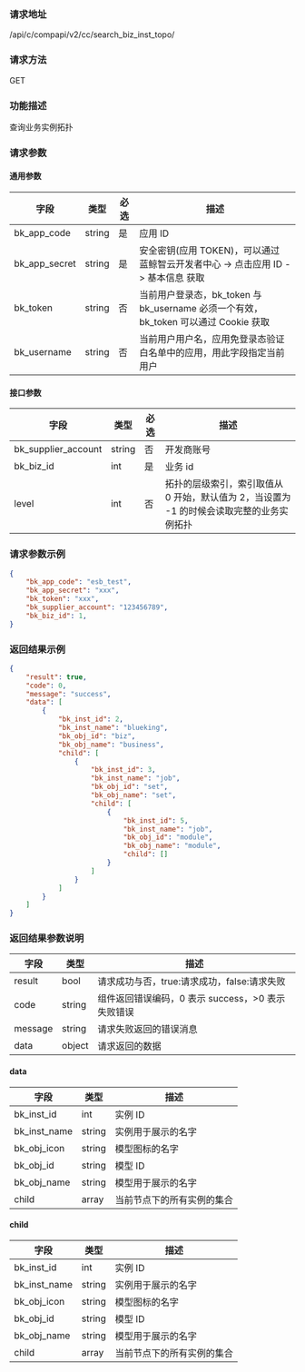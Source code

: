 ### 请求地址

/api/c/compapi/v2/cc/search_biz_inst_topo/

### 请求方法

GET

### 功能描述

查询业务实例拓扑

### 请求参数

#### 通用参数

| 字段 | 类型 | 必选 | 描述 |
|-----------|------------|--------|------------|
| bk_app_code | string | 是 | 应用 ID |
| bk_app_secret| string | 是 | 安全密钥(应用 TOKEN)，可以通过 蓝鲸智云开发者中心 -&gt; 点击应用 ID -&gt; 基本信息 获取 |
| bk_token | string | 否 | 当前用户登录态，bk_token 与 bk_username 必须一个有效，bk_token 可以通过 Cookie 获取 |
| bk_username | string | 否 | 当前用户用户名，应用免登录态验证白名单中的应用，用此字段指定当前用户 |

#### 接口参数

| 字段 | 类型 | 必选 | 描述 |
|-----------|------------|--------|------------|
| bk_supplier_account | string | 否 | 开发商账号 |
| bk_biz_id | int | 是 | 业务 id |
| level | int | 否 | 拓扑的层级索引，索引取值从 0 开始，默认值为 2，当设置为 -1 的时候会读取完整的业务实例拓扑 |

### 请求参数示例

```json
{
    "bk_app_code": "esb_test",
    "bk_app_secret": "xxx",
    "bk_token": "xxx",
    "bk_supplier_account": "123456789",
    "bk_biz_id": 1,
}
```

### 返回结果示例

```json
{
    "result": true,
    "code": 0,
    "message": "success",
    "data": [
        {
            "bk_inst_id": 2,
            "bk_inst_name": "blueking",
            "bk_obj_id": "biz",
            "bk_obj_name": "business",
            "child": [
                {
                    "bk_inst_id": 3,
                    "bk_inst_name": "job",
                    "bk_obj_id": "set",
                    "bk_obj_name": "set",
                    "child": [
                        {
                            "bk_inst_id": 5,
                            "bk_inst_name": "job",
                            "bk_obj_id": "module",
                            "bk_obj_name": "module",
                            "child": []
                        }
                    ]
                }
            ]
        }
    ]
}
```

### 返回结果参数说明

| 字段 | 类型 | 描述 |
|-----------|-----------|-----------|
| result | bool | 请求成功与否，true:请求成功，false:请求失败 |
| code | string | 组件返回错误编码，0 表示 success，>0 表示失败错误 |
| message | string | 请求失败返回的错误消息 |
| data | object | 请求返回的数据 |

#### data

| 字段 | 类型 | 描述 |
|-----------|-----------|-----------|
| bk_inst_id | int | 实例 ID |
| bk_inst_name | string | 实例用于展示的名字 |
| bk_obj_icon | string | 模型图标的名字 |
| bk_obj_id | string | 模型 ID |
| bk_obj_name | string | 模型用于展示的名字 |
| child | array | 当前节点下的所有实例的集合 |

#### child

| 字段 | 类型 | 描述 |
|-----------|-----------|-----------|
| bk_inst_id | int | 实例 ID |
| bk_inst_name | string | 实例用于展示的名字 |
| bk_obj_icon | string | 模型图标的名字 |
| bk_obj_id | string | 模型 ID |
| bk_obj_name | string | 模型用于展示的名字 |
| child | array | 当前节点下的所有实例的集合 |
